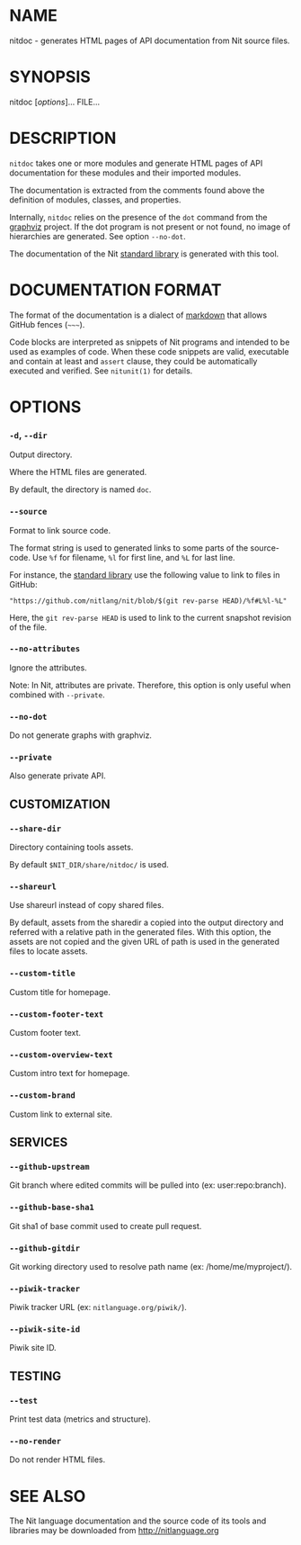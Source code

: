 # NAME

nitdoc - generates HTML pages of API documentation from Nit source files.

# SYNOPSIS

nitdoc [*options*]... FILE...

# DESCRIPTION

`nitdoc` takes one or more modules and generate HTML pages of API documentation for these modules and their imported modules.

The documentation is extracted from the comments found above the definition of modules, classes, and properties.

Internally, `nitdoc` relies on the presence of the `dot` command from the [graphviz] project.
If the dot program is not present or not found, no image of hierarchies are generated.
See option `--no-dot`.

The documentation of the Nit [standard library] is generated with this tool.

  [graphviz]: http://www.graphviz.org
  [standard library]: http://nitlanguage.org/doc/stdlib

# DOCUMENTATION FORMAT

The format of the documentation is a dialect of [markdown] that allows GitHub fences (`~~~`).

Code blocks are interpreted as snippets of Nit programs and intended to be used as examples of code.
When these code snippets are valid, executable and contain at least and `assert` clause, they could be automatically executed and verified.
See `nitunit(1)` for details.

  [markdown]: http://daringfireball.net/projects/markdown

# OPTIONS

### `-d`, `--dir`
Output directory.

Where the HTML files are generated.

By default, the directory is named `doc`.

### `--source`
Format to link source code.

The format string is used to generated links to some parts of the source-code.
Use `%f` for filename, `%l` for first line, and `%L` for last line.

For instance, the [standard library] use the following value to link to files in GitHub:

    "https://github.com/nitlang/nit/blob/$(git rev-parse HEAD)/%f#L%l-%L"

Here, the `git rev-parse HEAD` is used to link to the current snapshot revision of the file.

### `--no-attributes`
Ignore the attributes.

Note: In Nit, attributes are private. Therefore, this option is only useful
when combined with `--private`.

### `--no-dot`
Do not generate graphs with graphviz.

### `--private`
Also generate private API.

## CUSTOMIZATION

### `--share-dir`
Directory containing tools assets.

By default `$NIT_DIR/share/nitdoc/` is used.

### `--shareurl`
Use shareurl instead of copy shared files.

By default, assets from the sharedir a copied into the output directory and referred with a relative path in the generated files.
With this option, the assets are not copied and the given URL of path is used in the generated files to locate assets.

### `--custom-title`
Custom title for homepage.

### `--custom-footer-text`
Custom footer text.

### `--custom-overview-text`
Custom intro text for homepage.

### `--custom-brand`
Custom link to external site.

## SERVICES

### `--github-upstream`
Git branch where edited commits will be pulled into (ex: user:repo:branch).

### `--github-base-sha1`
Git sha1 of base commit used to create pull request.

### `--github-gitdir`
Git working directory used to resolve path name (ex: /home/me/myproject/).

### `--piwik-tracker`
Piwik tracker URL (ex: `nitlanguage.org/piwik/`).

### `--piwik-site-id`
Piwik site ID.

## TESTING

### `--test`
Print test data (metrics and structure).

### `--no-render`
Do not render HTML files.

# SEE ALSO

The Nit language documentation and the source code of its tools and libraries may be downloaded from <http://nitlanguage.org>
